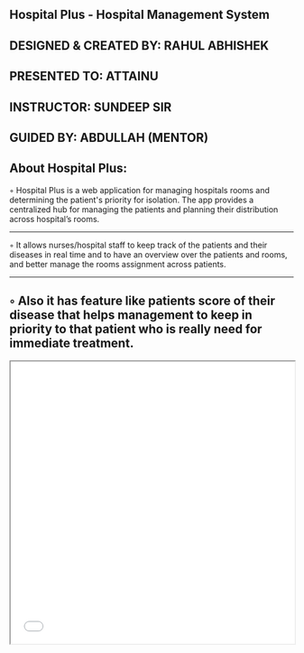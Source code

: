 Hospital Plus - Hospital Management System
-----------------------------------------------
DESIGNED & CREATED BY: RAHUL ABHISHEK
-----------------------------------------------
PRESENTED TO: ATTAINU
-----------------------------------------------
INSTRUCTOR: SUNDEEP SIR
-----------------------------------------------
GUIDED BY: ABDULLAH (MENTOR)
-----------------------------------------------

About Hospital Plus:
---------------------------------------------------------------------------------------------------------------
◦ Hospital Plus is a web application for managing hospitals rooms and determining the patient's priority for
isolation. The app provides a centralized hub for managing the patients and planning their distribution
across hospital’s rooms.

-----------------------------------------------
◦ It allows nurses/hospital staff to keep track of the patients and their diseases in real time and to have an
overview over the patients and rooms, and better manage the rooms assignment across patients.

-----------------------------------------------
◦ Also it has feature like patients score of their disease that helps management to keep in priority to that
patient who is really need for immediate treatment.
----------------------------------------------------------------------------------------------------------------
<iframe src="/Hospital-Plus(AttainU)/Hospital-Plus_Hospital-Management-System.pdf" width="100%" height="500px">

How To Install:
----------------------------------------------------------------------------------------------------------------
Live Web App: <a href="https://hospital-plus-2020.herokuapp.com/" target="_blank">https://hospital-plus-2020.herokuapp.com/</a> ( Username: attainu | Password: rahul123 )

1. Download the repository: git clone https://github.com/AttainU/Hospital-Management-System
2. Open the Terminal (Linux & MacOS) or PowerShell (Windows) and change directory to the project folder.
3. Type ‘npm install’ in the Terminal (PowerShell) and press Enter. All the dependencies would be installed.
4. Go back to the Terminal (PowerShell) and be sure that you are pointing inside the project folder. To open the application, type ‘node app.js’ and press Enter.
5. The application should be live on the local port 3000.
6. Type http://localhost:3000/ into a browser.
7. To login use the username: attainu and the password: rahul123
8. Now you should be inside the application.
------------------------------------------------------------------------------------------------------------------

How To Use:
------------------------------------------------------------------------------------------------------------------
◦ Dashboard:
-----------------------------------------------
◦ Data about patients and rooms is available here. The page is split into three tables.<br>
◦ Double click on patient for update their disease or delete that patient.
◦ To Assign room, first click on available room then click on patient, now popup will appear, you need to confirm that.
◦ To clear the red warning sign you need to go on the patient’s personal page. To do that, you have to double click on his name. By clicking on the ‘Update button’ on the bottom of the page, the patient’s diagnosis in updated for the next 1 hours (consequently, the red warning sign disappears).


◦ Add Patient Page:
-----------------------------------------------
◦ You can add a new patient in the system with his personal details and his diseases. The application
automatically computes the score of the patient based on the entered diseases.

◦ System setting:
-----------------------------------------------
◦ The control center of the application. It allows users to manage the diseases & rooms of the Hospital and
create new accounts.